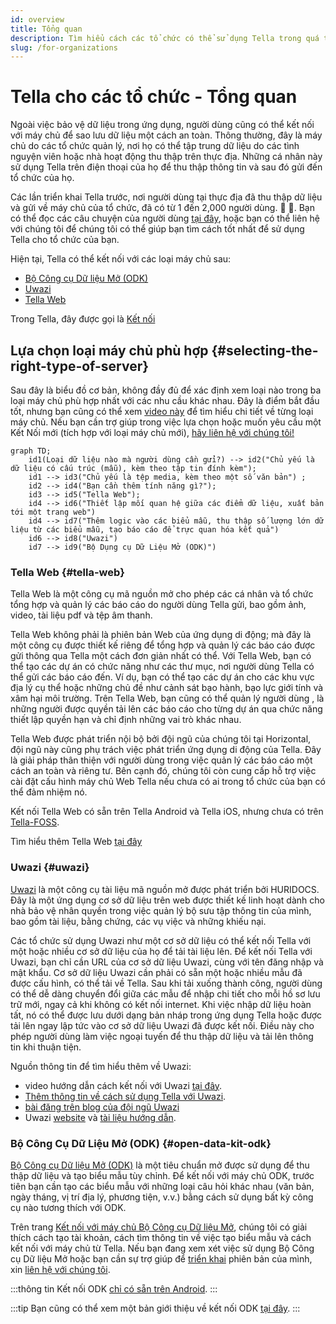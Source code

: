 ```yaml
---
id: overview
title: Tổng quan
description: Tìm hiểu cách các tổ chức có thể sử dụng Tella trong quá trình nghiên cứu, vận động hoặc giải trình trách nhiệm
slug: /for-organizations
---
```


# Tella cho các tổ chức - Tổng quan

Ngoài việc bảo vệ dữ liệu trong ứng dụng, người dùng cũng có thể kết nối với máy chủ để sao lưu dữ liệu một cách an toàn. Thông thường, đây là máy chủ do các tổ chức quản lý, nơi họ có thể tập trung dữ liệu do các tình nguyện viên hoặc nhà hoạt động thu thập trên thực địa. Những cá nhân này sử dụng Tella trên điện thoại của họ để thu thập thông tin và sau đó gửi đến tổ chức của họ.

Các lần triển khai Tella trước, nơi người dùng tại thực địa đã thu thập dữ liệu và gửi về máy chủ của tổ chức, đã có từ 1 đến 2,000 người dùng. 📲 📡. Bạn có thể đọc các câu chuyện của người dùng [tại đây](/user-stories), hoặc bạn có thể liên hệ với chúng tôi để chúng tôi có thể giúp bạn tìm cách tốt nhất để sử dụng Tella cho tổ chức của bạn.

Hiện tại, Tella có thể kết nối với các loại máy chủ sau:

* [Bộ Công cụ Dữ liệu Mở (ODK)](#open-data-kit-odk)
* [Uwazi](#uwazi)
* [Tella Web](#tella-web)

Trong Tella, đây được gọi là [Kết nối](/features#connecting-to-servers)


## Lựa chọn loại máy chủ phù hợp {#selecting-the-right-type-of-server}

Sau đây là biểu đồ cơ bản, không đầy đủ để xác định xem loại nào trong ba loại máy chủ phù hợp nhất với các nhu cầu khác nhau. Đây là điểm bắt đầu tốt, nhưng bạn cũng có thể xem [video này](/video-tutorials#connections-full-video) để tìm hiểu chi tiết về từng loại máy chủ. Nếu bạn cần trợ giúp trong việc lựa chọn hoặc muốn yêu cầu một Kết Nối mới (tích hợp với loại máy chủ mới), [hãy liên hệ với chúng tôi!](/contact-us)

```mermaid
graph TD;
    id1(Loại dữ liệu nào mà người dùng cần gửi?) --> id2("Chủ yếu là dữ liệu có cấu trúc (mẫu), kèm theo tập tin đính kèm");
    id1 --> id3("Chủ yếu là tệp media, kèm theo một số văn bản") ;
    id2 --> id4("Bạn cần thêm tính năng gì?");
    id3 --> id5("Tella Web");
    id4 --> id6("Thiết lập mối quan hệ giữa các điểm dữ liệu, xuất bản tới một trang web")
    id4 --> id7("Thêm logic vào các biểu mẫu, thu thập số lượng lớn dữ liệu từ các biểu mẫu, tạo báo cáo để trực quan hóa kết quả")
    id6 --> id8("Uwazi")
    id7 --> id9("Bộ Dụng cụ Dữ Liệu Mở (ODK)")
```

### Tella Web {#tella-web}

Tella Web là một công cụ mã nguồn mở cho phép các cá nhân và tổ chức tổng hợp và quản lý các báo cáo do người dùng Tella gửi, bao gồm ảnh, video, tài liệu pdf và tệp âm thanh.

Tella Web không phải là phiên bản Web của ứng dụng di động; mà đây là một công cụ được thiết kế riêng để tổng hợp và quản lý các báo cáo được gửi thông qua Tella một cách đơn giản nhất có thể. Với Tella Web, bạn có thể tạo các dự án có chức năng như các thư mục, nơi người dùng Tella có thể gửi các báo cáo đến. Ví dụ, bạn có thể tạo các dự án cho các khu vực địa lý cụ thể hoặc những chủ đề như cảnh sát bạo hành, bạo lực giới tính và xâm hại môi trường. Trên Tella Web, bạn cũng có thể quản lý người dùng , là những người được quyền tải lên các báo cáo cho từng dự án qua chức năng thiết lập quyền hạn và chỉ định những vai trò khác nhau.

Tella Web được phát triển nội bộ bởi đội ngũ của chúng tôi tại Horizontal, đội ngũ này cũng phụ trách việc phát triển ứng dụng di động của Tella. Đây là giải pháp thân thiện với người dùng  trong việc quản lý các báo cáo một cách an toàn và riêng tư. Bên cạnh đó, chúng tôi còn cung cấp hỗ trợ việc cài đặt cấu hình máy chủ Web Tella nếu chưa có ai trong tổ chức của bạn có thể đảm nhiệm nó.

Kết nối Tella Web có sẵn trên Tella Android và Tella iOS, nhưng chưa có trên [Tella-FOSS](/faq#is-tella-available-on-f-droid). 

Tìm hiểu thêm Tella Web [tại đây](/tella-web)


### Uwazi {#uwazi}

[Uwazi](/uwazi) là một công cụ tài liệu mã nguồn mở được phát triển bởi HURIDOCS. Đây là một ứng dụng cơ sở dữ liệu trên web được thiết kế linh hoạt dành cho nhà bảo vệ nhân quyền trong việc quản lý bộ sưu tập thông tin của mình, bao gồm tài liệu, bằng chứng, các vụ việc và những khiếu nại. 

Các tổ chức sử dụng Uwazi như một cơ sở dữ liệu có thể kết nối Tella với một hoặc nhiều cơ sở dữ liệu của họ để tải tài liệu lên. Để kết nối Tella với Uwazi, bạn chỉ cần URL của cơ sở dữ liệu Uwazi, cùng với tên đăng nhập và mật khẩu. Cơ sở dữ liệu Uwazi cần phải có sẵn một hoặc nhiều mẫu đã được cấu hình, có thể tải về Tella. Sau khi tải xuống thành công, người dùng có thể dễ dàng chuyển đổi giữa các mẫu để nhập chi tiết cho mỗi hồ sơ lưu trữ mới, ngay cả khi không có kết nối internet. Khi việc nhập dữ liệu hoàn tất, nó có thể được lưu dưới dạng bản nháp trong ứng dụng Tella hoặc được tải lên ngay lập tức vào cơ sở dữ liệu Uwazi đã được kết nối. Điều này cho phép người dùng làm việc ngoại tuyến để thu thập dữ liệu và tải lên thông tin khi thuận tiện.

Nguồn thông tin để tìm hiểu thêm về Uwazi:
* video hướng dẫn cách kết nối với Uwazi [tại đây](/video-tutorials#uwazi).
* [Thêm thông tin về cách sử dụng Tella với Uwazi](/uwazi).
* [bài đăng trên blog của đội ngũ Uwazi](https://huridocs.org/2022/07/the-new-tella-app-lets-uwazi-users-document-violations-safely-and-while-offline/) 
* Uwazi [website](https://uwazi.io/) và [tài liệu hướng dẫn](https://uwazi.readthedocs.io/en/latest/).



### Bộ Công Cụ Dữ Liệu Mở (ODK) {#open-data-kit-odk}

[Bộ Công cụ Dữ liệu Mở (ODK)](https://getodk.org/) là một tiêu chuẩn mở được sử dụng để thu thập dữ liệu và tạo biểu mẫu tùy chỉnh. Để kết nối với máy chủ ODK, trước tiên bạn cần tạo các biểu mẫu với những loại câu hỏi khác nhau (văn bản, ngày tháng, vị trí địa lý, phương tiện, v.v.) bằng cách sử dụng bất kỳ công cụ nào tương thích với ODK.

Trên trang [Kết nối với máy chủ Bộ Công cụ Dữ liệu Mở](/odk), chúng tôi có giải thích cách tạo tài khoản, cách tìm thông tin về việc tạo biểu mẫu và cách kết nối với máy chủ từ Tella. Nếu bạn đang xem xét việc sử dụng Bộ Công cụ Dữ liệu Mở hoặc bạn cần sự trợ giúp để [triển khai](/faq#deploying-tella) phiên bản của mình, xin [liên hệ với chúng tôi](/contact-us). 


:::thông tin
Kết nối ODK [chỉ có sẵn trên Android](/features). 
:::

:::tip
Bạn cũng có thể xem một bản giới thiệu về kết nối ODK [tại đây](/video-tutorials#open-data-kit).
:::

